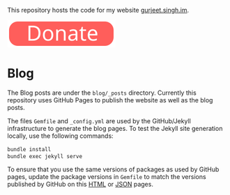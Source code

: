 This repository hosts the code for my website [gurjeet.singh.im][gurjeet].

[gurjeet]: gurjeet.singh.im

[![ko-fi](./images/donate.svg)](https://ko-fi.com/gurjeet)

Blog
====

The Blog posts are under the `blog/_posts` directory. Currently this repository
uses GitHub Pages to publish the website as well as the blog posts.

The files `Gemfile` and `_config.yml` are used by the GitHub/Jekyll
infrastructure to generate the blog pages. To test the Jekyll site generation
locally, use the following commands:

    bundle install
    bundle exec jekyll serve

To ensure that you use the same versions of packages as used by GitHub pages,
update the package versions in `Gemfile` to match the versions published by
GitHub on this [HTML][GitHub Jekyll Versions] or [JSON][GitHub Jekyll Versions
JSON] pages.

[GitHub Jekyll Versions]: https://pages.github.com/versions/
[GitHub Jekyll Versions JSON]: https://pages.github.com/versions.json

